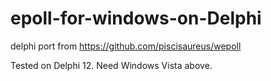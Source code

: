 # epoll-for-windows-on-Delphi
delphi port from https://github.com/piscisaureus/wepoll

Tested on Delphi 12.
Need Windows Vista above.
